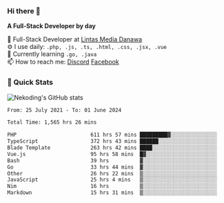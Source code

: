 ### Hi there 👋

**A Full-Stack Developer by day**

🔭 Full-Stack Developer at [Lintas Media Danawa](https://www.lintasmediadanawa.com/)  
⚙️ I use daily: `.php, .js, .ts, .html, .css, .jsx, .vue`  
🌱 Currently learning `.go, .java`  
📫 How to reach me: [Discord](https://discordapp.com/users/984448732999327766)  [Facebook](https://fb.me/tyvandi)  

### 🚀 Quick Stats  

![Nekoding's GitHub stats](https://github-readme-stats.vercel.app/api?username=nekoding&show_icons=true)

<!--START_SECTION:waka-->

```txt
From: 25 July 2021 - To: 01 June 2024

Total Time: 1,565 hrs 26 mins

PHP                        611 hrs 57 mins █████████▓░░░░░░░░░░░░░░░   38.44 %
TypeScript                 372 hrs 43 mins ██████░░░░░░░░░░░░░░░░░░░   23.41 %
Blade Template             263 hrs 42 mins ████░░░░░░░░░░░░░░░░░░░░░   16.57 %
Vue.js                     95 hrs 58 mins  █▓░░░░░░░░░░░░░░░░░░░░░░░   06.03 %
Bash                       39 hrs          ▓░░░░░░░░░░░░░░░░░░░░░░░░   02.45 %
Go                         33 hrs 44 mins  ▓░░░░░░░░░░░░░░░░░░░░░░░░   02.12 %
Other                      26 hrs 22 mins  ▒░░░░░░░░░░░░░░░░░░░░░░░░   01.66 %
JavaScript                 25 hrs 4 mins   ▒░░░░░░░░░░░░░░░░░░░░░░░░   01.58 %
Nim                        16 hrs          ▒░░░░░░░░░░░░░░░░░░░░░░░░   01.01 %
Markdown                   15 hrs 31 mins  ▒░░░░░░░░░░░░░░░░░░░░░░░░   00.98 %
```

<!--END_SECTION:waka-->

<!--
**nekoding/nekoding** is a ✨ _special_ ✨ repository because its `README.md` (this file) appears on your GitHub profile.

Here are some ideas to get you started:

- 🔭 I’m currently working on ...
- 🌱 I’m currently learning ...
- 👯 I’m looking to collaborate on ...
- 🤔 I’m looking for help with ...
- 💬 Ask me about ...
- 📫 How to reach me: ...
- 😄 Pronouns: ...
- ⚡ Fun fact: ...
-->
